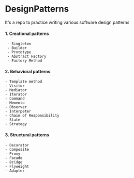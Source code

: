 # DesignPatterns
It's a repo to practice writing various software design patterns

#### 1. Creational patterns 
 	 - Singleton
	 - Builder 
	 - Prototype
	 - Abstract Factory
	 - Factory Method

#### 2. Behavioral patterns
	- Template method
	- Visitor
	- Mediator
	- Iterator 
	- Command
	- Memento
	- Observer 
	- Interpeter
	- Chain of Responsibility
	- State
	- Strategy

#### 3. Structural patterns 
	- Decorator
	- Composite
	- Proxy
	- Facade
	- Bridge
	- Flyweight
	- Adapter
